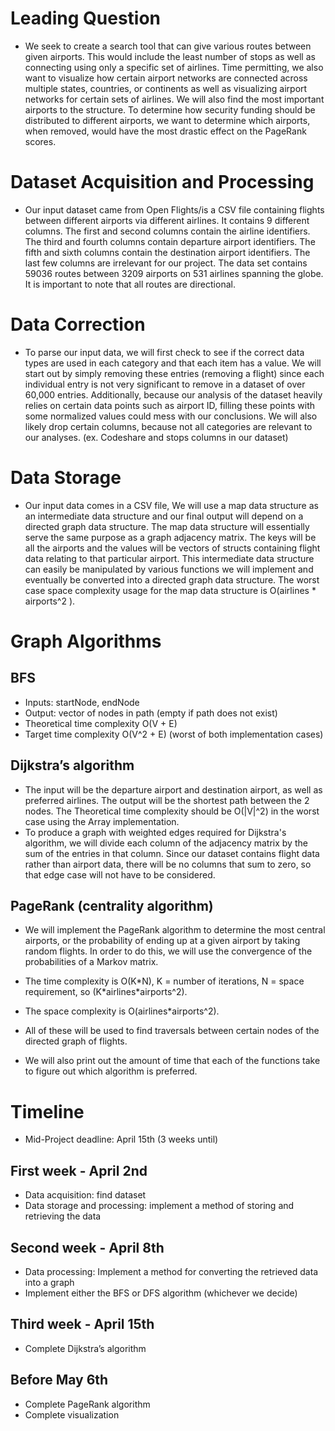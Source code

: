 # Leading Question
- We seek to create a search tool that can give various routes between given airports. This would include the least number of stops as well as connecting using only a specific set of airlines. Time permitting, we also want to visualize how certain airport networks are connected across multiple states, countries, or continents as well as visualizing airport networks for certain sets of airlines. We will also find the most important airports to the structure. To determine how security funding should be distributed to different airports, we want to determine which airports, when removed, would have the most drastic effect on the PageRank scores.
# Dataset Acquisition and Processing

- Our input dataset came from Open Flights/is a CSV file containing flights between different airports via different airlines. It contains 9 different columns. The first and second columns contain the airline identifiers. The third and fourth columns contain departure airport identifiers. The fifth and sixth columns contain the destination airport identifiers. The last few columns are irrelevant for our project. The data set contains 59036 routes between 3209 airports on 531 airlines spanning the globe. It is important to note that all routes are directional.
# Data Correction
- To parse our input data, we will first check to see if the correct data types are used in each category and that each item has a value. We will start out by simply removing these entries (removing a flight) since each individual entry is not very significant to remove in a dataset of over 60,000 entries. Additionally, because our analysis of the dataset heavily relies on certain data points such as airport ID, filling these points with some normalized values could mess with our conclusions. We will also likely drop certain columns, because not all categories are relevant to our analyses. (ex. Codeshare and stops columns in our dataset)
# Data Storage
- Our input data comes in a CSV file, 
  We will use a map data structure as an intermediate data structure and our final output will depend on a directed graph data structure. The map data structure will essentially serve the same purpose as a graph adjacency matrix. The keys will be all the airports and the values will be vectors of structs containing flight data relating to that particular airport. This intermediate data structure can easily be manipulated by various functions we will implement and eventually be converted into a directed graph data structure.
  The worst case space complexity usage for the map data structure is O(airlines * airports^2 ).

# Graph Algorithms
## BFS 
- Inputs: startNode, endNode
- Output: vector of nodes in path (empty if path does not exist)
- Theoretical time complexity O(V + E)
- Target time complexity O(V^2 + E) (worst of both implementation cases)

## Dijkstra’s algorithm 
- The input will be the departure airport and destination airport, as well as preferred airlines. The output will be the shortest path between the 2 nodes. The Theoretical time complexity should be O(|V|^2) in the worst case using the Array implementation.
- To produce a graph with weighted edges required for Dijkstra's algorithm, we will divide each column of the adjacency matrix by the sum of the entries in that column. Since our dataset contains flight data rather than airport data, there will be no columns that sum to zero, so that edge case will not have to be considered.
## PageRank (centrality algorithm) 
- We will implement the PageRank algorithm to determine the most central airports, or the probability of ending up at a given airport by taking random flights. In order to do this, we will use the convergence of the probabilities of a Markov matrix. 
- The time complexity is O(K\*N), K = number of iterations, N = space requirement, so (K\*airlines*airports^2). 
- The space complexity is O(airlines*airports^2).

- All of these will be used to find traversals between certain nodes of the directed graph of flights. 
- We will also print out the amount of time that each of the functions take to figure out which algorithm is preferred. 

# Timeline
- Mid-Project deadline: April 15th (3 weeks until)
## First week - April 2nd
- Data acquisition: find dataset
- Data storage and processing: implement a method of storing and retrieving the data
## Second week - April 8th
- Data processing: Implement a method for converting the retrieved data into a graph
- Implement either the BFS or DFS algorithm (whichever we decide)
## Third week - April 15th
- Complete Dijkstra’s algorithm

## Before May 6th
- Complete PageRank algorithm
- Complete visualization
 
